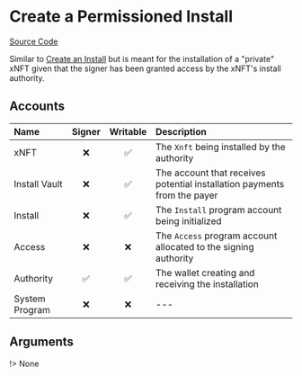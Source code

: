 # Create a Permissioned Install

[Source Code](https://github.com/coral-xyz/xnft/blob/master/programs/xnft/src/instructions/create_permissioned_install.rs)

Similar to [Create an Install](#create-an-install) but is meant for the installation of a "private" xNFT given that the signer has been granted access by the xNFT's install authority.

## Accounts

| Name           | Signer | Writable | Description                                                              |
| :------------- | :----: | :------: | :----------------------------------------------------------------------- |
| xNFT           |   ❌    |    ✅     | The `Xnft` being installed by the authority                              |
| Install Vault  |   ❌    |    ✅     | The account that receives potential installation payments from the payer |
| Install        |   ❌    |    ✅     | The `Install` program account being initialized                          |
| Access         |   ❌    |    ❌     | The `Access` program account allocated to the signing authority          |
| Authority      |   ✅    |    ✅     | The wallet creating and receiving the installation                       |
| System Program |   ❌    |    ❌     | ---                                                                      |

## Arguments

!> None

